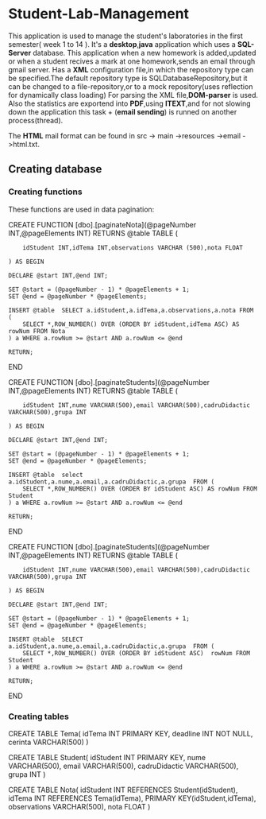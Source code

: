 # Student-Lab-Management

This application is used to manage the student's laboratories in the first semester( week 1 to 14 ).
It's a **desktop**,**java** application which uses a **SQL-Server** database.
This application when a new homework is added,updated or when a student recives a mark at one homework,sends an email through gmail server.
Has a **XML** configuration file,in which the repository type can be specified.The default repository type is SQLDatabaseRepository,but it can be changed to a file-repository,or to a mock repository(uses reflection for dynamically class loading)
For parsing the XML file,**DOM-parser** is used.
Also the statistics are exportend into **PDF**,using **ITEXT**,and for not slowing down the application this task + (**email sending**) is runned on another process(thread).

The **HTML** mail format can be found in src -> main ->resources ->email ->html.txt.

## Creating database

### Creating functions
 These functions are used in data pagination:

 CREATE FUNCTION [dbo].[paginateNota](@pageNumber INT,@pageElements INT) RETURNS @table TABLE (

		idStudent INT,idTema INT,observations VARCHAR (500),nota FLOAT

	) AS BEGIN

	DECLARE @start INT,@end INT;

	SET @start = (@pageNumber - 1) * @pageElements + 1;
	SET @end = @pageNumber * @pageElements;

	INSERT @table  SELECT a.idStudent,a.idTema,a.observations,a.nota FROM  (
		SELECT *,ROW_NUMBER() OVER (ORDER BY idStudent,idTema ASC) AS rowNum FROM Nota
	) a WHERE a.rowNum >= @start AND a.rowNum <= @end

	RETURN;
 END


 CREATE FUNCTION [dbo].[paginateStudents](@pageNumber INT,@pageElements INT) RETURNS @table TABLE (

		idStudent INT,nume VARCHAR(500),email VARCHAR(500),cadruDidactic VARCHAR(500),grupa INT

	) AS BEGIN

	DECLARE @start INT,@end INT;

	SET @start = (@pageNumber - 1) * @pageElements + 1;
	SET @end = @pageNumber * @pageElements;

	INSERT @table  select a.idStudent,a.nume,a.email,a.cadruDidactic,a.grupa  FROM (
		SELECT *,ROW_NUMBER() OVER (ORDER BY idStudent ASC) AS rowNum FROM Student
	) a WHERE a.rowNum >= @start AND a.rowNum <= @end

	RETURN;
 END

 CREATE FUNCTION [dbo].[paginateStudents](@pageNumber INT,@pageElements INT) RETURNS @table TABLE (

		idStudent INT,nume VARCHAR(500),email VARCHAR(500),cadruDidactic VARCHAR(500),grupa INT

	) AS BEGIN

	DECLARE @start INT,@end INT;

	SET @start = (@pageNumber - 1) * @pageElements + 1;
	SET @end = @pageNumber * @pageElements;

	INSERT @table  SELECT a.idStudent,a.nume,a.email,a.cadruDidactic,a.grupa  FROM (
		SELECT *,ROW_NUMBER() OVER (ORDER BY idStudent ASC)  rowNum FROM  Student
	) a WHERE a.rowNum >= @start AND a.rowNum <= @end

	RETURN;
  
 END

### Creating tables

 CREATE TABLE Tema(
   idTema INT PRIMARY KEY,
   deadline INT NOT NULL,
   cerinta VARCHAR(500)
 )


 CREATE TABLE Student(
    idStudent INT PRIMARY KEY,
    nume VARCHAR(500),
    email VARCHAR(500),
    cadruDidactic VARCHAR(500),
    grupa INT
 )


 CREATE TABLE Nota(
   idStudent INT REFERENCES Student(idStudent),
   idTema INT REFERENCES Tema(idTema),
   PRIMARY KEY(idStudent,idTema),
   observations VARCHAR(500),
   nota FLOAT
 )






